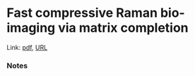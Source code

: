 
# Fast compressive Raman bio-imaging via matrix completion

Link: [pdf](zotero://select/items/@soldevila2019), [URL](https://opg.optica.org/abstract.cfm?URI=optica-6-3-341)

### Notes